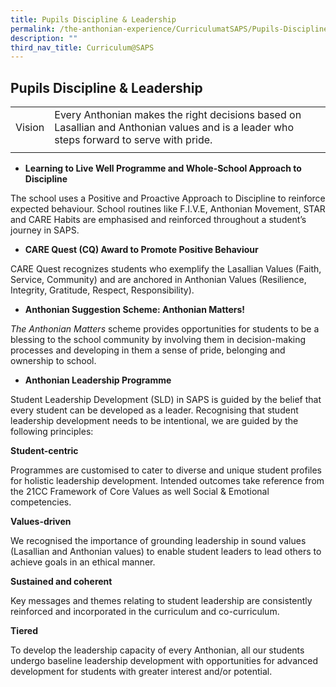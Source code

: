 ```yaml
---
title: Pupils Discipline & Leadership
permalink: /the-anthonian-experience/CurriculumatSAPS/Pupils-Discipline-and-Leadership/
description: ""
third_nav_title: Curriculum@SAPS
---
```

## Pupils Discipline & Leadership 

|     |    |
| -------- | -------- |
| Vision     | Every Anthonian makes the right decisions based on Lasallian and Anthonian values and is a leader who steps forward to serve with pride.   |
|  |

*   **Learning to Live Well Programme and Whole-School Approach to Discipline**  

The school uses a Positive and Proactive Approach to Discipline to reinforce expected behaviour. School routines like F.I.V.E, Anthonian Movement, STAR and CARE Habits are emphasised and reinforced throughout a student’s journey in SAPS.

  

*   **CARE Quest (CQ) Award to Promote Positive Behaviour** 

CARE Quest recognizes students who exemplify the Lasallian Values (Faith, Service, Community) and are anchored in Anthonian Values (Resilience, Integrity, Gratitude, Respect, Responsibility). 

  

*   **Anthonian Suggestion Scheme: Anthonian Matters!** 

_The Anthonian Matters_ scheme provides opportunities for students to be a blessing to the school community by involving them in decision-making processes and developing in them a sense of pride, belonging and ownership to school.

  

*   **Anthonian Leadership Programme**

Student Leadership Development (SLD) in SAPS is guided by the belief that every student can be developed as a leader. Recognising that student leadership development needs to be intentional, we are guided by the following principles:

  

**Student-centric**

Programmes are customised to cater to diverse and unique student profiles for holistic leadership development. Intended outcomes take reference from the 21CC Framework of Core Values as well Social & Emotional competencies. 

  

**Values-driven**

We recognised the importance of grounding leadership in sound values (Lasallian and Anthonian values) to enable student leaders to lead others to achieve goals in an ethical manner.

  

**Sustained and coherent** 

Key messages and themes relating to student leadership are consistently reinforced and incorporated in the curriculum and co-curriculum.

  

**Tiered**

To develop the leadership capacity of every Anthonian, all our students undergo baseline leadership development with opportunities for advanced development for students with greater interest and/or potential.